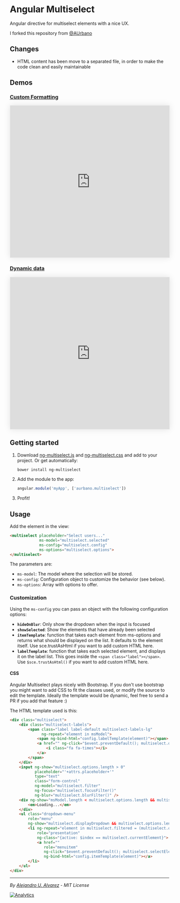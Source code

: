 # Angular Multiselect
Angular directive for multiselect elements with a nice UX.

I forked this repository from [@AUrbano](https://github.com/aurbano)

## Changes
* HTML content has been move to a separated file, in order to make the code clean and easily maintainable


## Demos
### [Custom Formatting](http://embed.plnkr.co/fVLjq9/preview)

<iframe src="http://embed.plnkr.co/s2GFxXBXf1vderC0XCvP/" height="480" width="100%" style="border:solid 1px #efefef; box-shadow:rgba(0,0,0,0.1) 0 0 20px"></iframe>

### [Dynamic data](http://embed.plnkr.co/TrwUBp1odAYmBPRarK5k/)

<iframe src="http://embed.plnkr.co/TrwUBp1odAYmBPRarK5k/" height="480" width="100%" style="border:solid 1px #efefef; box-shadow:rgba(0,0,0,0.1) 0 0 20px"></iframe>

## Getting started

1. Download [ng-multiselect.js](https://github.com/aurbano/ng-multiselect/blob/master/dist/ng-multiselect.js) and [ng-multiselect.css](https://github.com/aurbano/ng-multiselect/blob/master/dist/ng-multiselect.css) and add to your project. Or get automatically:

    ```bash
    bower install ng-multiselect
    ```

2. Add the module to the app:
    ```js
    angular.module('myApp', ['aurbano.multiselect'])
    ```
3. Profit!

## Usage

Add the element in the view:

```html
<multiselect placeholder="Select users..."
             ms-model="multiselect.selected"
             ms-config="multiselect.config"
             ms-options="multiselect.options">
</multiselect>
```

The parameters are:
* `ms-model`: The model where the selection will be stored.
* `ms-config`: Configuration object to customize the behavior (see below).
* `ms-options`: Array with options to offer.

### Customization
Using the `ms-config` you can pass an object with the following configuration options:

* **`hideOnBlur`**: Only show the dropdown when the input is focused
* **`showSelected`**: Show the elements that have already been selected
* **`itemTemplate`**: function that takes each element from ms-options and returns what should be displayed on the list. It defaults to the element itself. Use sce.trustAsHtml if you want to add custom HTML here.
* **`labelTemplate`**: function that takes each selected element, and displays it on the label list. This goes inside the `<span class="label"></span>`. Use `$sce.trustAsHtml()` if you want to add custom HTML here.

#### CSS
Angular Multiselect plays nicely with Bootstrap. If you don't use bootstrap you might want to add CSS to fit the classes used, or modify the source to edit the template. Ideally the template would be dynamic, feel free to send a PR if you add that feature :)

The HTML template used is this:

```html
<div class="multiselect">
    <div class="multiselect-labels">
        <span class="label label-default multiselect-labels-lg"
              ng-repeat="element in msModel">
            <span ng-bind-html="config.labelTemplate(element)"></span>
            <a href="" ng-click="$event.preventDefault(); multiselect.deleteSelected($index)" title="Remove element">
                <i class="fa fa-times"></i>
            </a>
        </span>
    </div>
    <input ng-show="multiselect.options.length > 0"
           placeholder="'+attrs.placeholder+'"
           type="text"
           class="form-control"
           ng-model="multiselect.filter"
           ng-focus="multiselect.focusFilter()"
           ng-blur="multiselect.blurFilter()" />
    <div ng-show="msModel.length < multiselect.options.length && multiselect.options.length === 0 && !multiselect.options.$resolved">
        <em>Loading...</em>
    </div>
    <ul class="dropdown-menu"
        role="menu"
        ng-show="multiselect.displayDropdown && multiselect.options.length > 0">
        <li ng-repeat="element in multiselect.filtered = (multiselect.options | filter:multiselect.filter) track by $index"
            role="presentation"
            ng-class="{active: $index == multiselect.currentElement}">
            <a href=""
               role="menuitem"
               ng-click="$event.preventDefault(); multiselect.selectElement($index)"
               ng-bind-html="config.itemTemplate(element)"></a>
        </li>
    </ul>
</div>
```

-----------
*By [Alejandro U. Alvarez](http://urbanoalvarez.es) - MIT License*

[![Analytics](https://ga-beacon.appspot.com/UA-3181088-16/ng-multiselect/readme)](https://github.com/aurbano)
